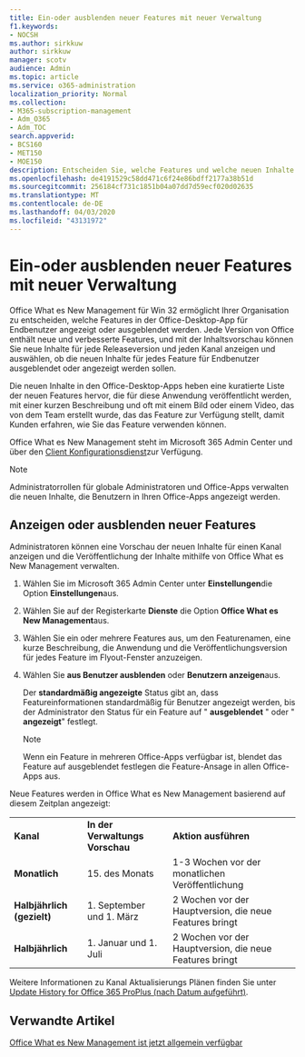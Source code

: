 ```yaml
---
title: Ein-oder ausblenden neuer Features mit neuer Verwaltung
f1.keywords:
- NOCSH
ms.author: sirkkuw
author: sirkkuw
manager: scotv
audience: Admin
ms.topic: article
ms.service: o365-administration
localization_priority: Normal
ms.collection:
- M365-subscription-management
- Adm_O365
- Adm_TOC
search.appverid:
- BCS160
- MET150
- MOE150
description: Entscheiden Sie, welche Features und welche neuen Inhalte den Endbenutzern in der Office-Seite What es New Management for Office Desktop Apps angezeigt oder verborgen sind.
ms.openlocfilehash: de4191529c58dd471c6f24e86bdff2177a38b51d
ms.sourcegitcommit: 256184cf731c1851b04a07dd7d59ecf020d02635
ms.translationtype: MT
ms.contentlocale: de-DE
ms.lasthandoff: 04/03/2020
ms.locfileid: "43131972"
---
```

# <a name="show-or-hide-new-features-using-whats-new-management"></a>Ein-oder ausblenden neuer Features mit neuer Verwaltung

Office What es New Management für Win 32 ermöglicht Ihrer Organisation zu entscheiden, welche Features in der Office-Desktop-App für Endbenutzer angezeigt oder ausgeblendet werden. Jede Version von Office enthält neue und verbesserte Features, und mit der Inhaltsvorschau können Sie neue Inhalte für jede Releaseversion und jeden Kanal anzeigen und auswählen, ob die neuen Inhalte für jedes Feature für Endbenutzer ausgeblendet oder angezeigt werden sollen. 

Die neuen Inhalte in den Office-Desktop-Apps heben eine kuratierte Liste der neuen Features hervor, die für diese Anwendung veröffentlicht werden, mit einer kurzen Beschreibung und oft mit einem Bild oder einem Video, das von dem Team erstellt wurde, das das Feature zur Verfügung stellt, damit Kunden erfahren, wie Sie das Feature verwenden können. 

Office What es New Management steht im Microsoft 365 Admin Center und über den [Client Konfigurationsdienst](https://config.office.com)zur Verfügung.

> [!NOTE]
> Administratorrollen für globale Administratoren und Office-Apps verwalten die neuen Inhalte, die Benutzern in Ihren Office-Apps angezeigt werden.

##  <a name="show-or-hide-new-features"></a>Anzeigen oder ausblenden neuer Features 

Administratoren können eine Vorschau der neuen Inhalte für einen Kanal anzeigen und die Veröffentlichung der Inhalte mithilfe von Office What es New Management verwalten.

1. Wählen Sie im Microsoft 365 Admin Center unter **Einstellungen**die Option **Einstellungen**aus.

2. Wählen Sie auf der Registerkarte **Dienste** die Option **Office What es New Management**aus.

3. Wählen Sie ein oder mehrere Features aus, um den Featurenamen, eine kurze Beschreibung, die Anwendung und die Veröffentlichungsversion für jedes Feature im Flyout-Fenster anzuzeigen.

4. Wählen Sie **aus Benutzer ausblenden** oder **Benutzern anzeigen**aus.  

    Der **standardmäßig angezeigte** Status gibt an, dass Featureinformationen standardmäßig für Benutzer angezeigt werden, bis der Administrator den Status für ein Feature auf " **ausgeblendet** " oder " **angezeigt**" festlegt.  

    > [!NOTE]
    > Wenn ein Feature in mehreren Office-Apps verfügbar ist, blendet das Feature auf ausgeblendet festlegen die Feature-Ansage in allen Office-Apps aus.

Neue Features werden in Office What es New Management basierend auf diesem Zeitplan angezeigt:

||||
|:-----|:-----|:-----|
|**Kanal** <br/> |**In der Verwaltungs Vorschau** <br/> |**Aktion ausführen** <br/> |
|**Monatlich** <br/> |15. des Monats  <br/> |1-3 Wochen vor der monatlichen Veröffentlichung <br/> |
|**Halbjährlich (gezielt)** <br/> |1. September und 1. März <br/> | 2 Wochen vor der Hauptversion, die neue Features bringt
|**Halbjährlich** <br/> |1. Januar und 1. Juli <br/> | 2 Wochen vor der Hauptversion, die neue Features bringt<br/> |

Weitere Informationen zu Kanal Aktualisierungs Plänen finden Sie unter [Update History for Office 365 ProPlus (nach Datum aufgeführt)](https://docs.microsoft.com/officeupdates/update-history-office365-proplus-by-date).

## <a name="related-articles"></a>Verwandte Artikel

[Office What es New Management ist jetzt allgemein verfügbar](https://techcommunity.microsoft.com/t5/microsoft-365-blog/office-what-s-new-management-is-now-generally-available/ba-p/1179954)